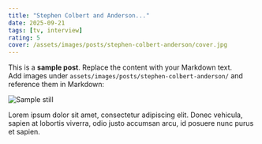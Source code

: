 ```yaml
---
title: "Stephen Colbert and Anderson..."
date: 2025-09-21
tags: [tv, interview]
rating: 5
cover: /assets/images/posts/stephen-colbert-anderson/cover.jpg
---
```


This is a **sample post**. Replace the content with your Markdown text.  
Add images under `assets/images/posts/stephen-colbert-anderson/` and reference them in Markdown:

![Sample still](/assets/images/posts/stephen-colbert-anderson/still-1.jpg)

Lorem ipsum dolor sit amet, consectetur adipiscing elit. Donec vehicula, sapien at lobortis viverra, odio justo accumsan arcu, id posuere nunc purus et sapien.
